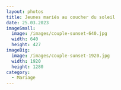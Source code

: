 ```yaml
---
layout: photos
title: Jeunes mariés au coucher du soleil
date: 25.03.2023
imageSmall:
  image: /images/couple-sunset-640.jpg
  width: 640
  height: 427
imageBig:
  image: /images/couple-sunset-1920.jpg
  width: 1920
  height: 1280
category:
  - Mariage
---
```

